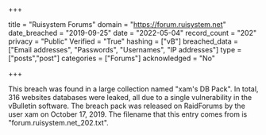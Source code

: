 +++

title = "Ruisystem Forums"
domain = "https://forum.ruisystem.net"
date_breached = "2019-09-25"
date = "2022-05-04"
record_count = "202"
privacy = "Public"
Verified = "True"
hashing = ["vB"]
breached_data = ["Email addresses", "Passwords", "Usernames", "IP addresses"]
type = ["posts","post"]
categories = ["Forums"]
acknowledged = "No"


+++


This breach was found in a large collection named "xam's DB Pack". In total, 316 websites databases were leaked, all due to a single vulnerability in the vBulletin software. The breach pack was released on RaidForums by the user xam on October 17, 2019. The filename that this entry comes from is "forum.ruisystem.net_202.txt".


